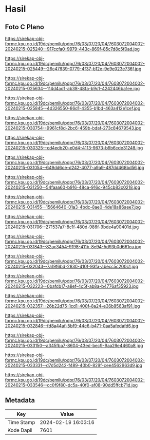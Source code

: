# Hasil

## Foto C Plano

https://sirekap-obj-formc.kpu.go.id/19dc/pemilu/pdpr/76/03/07/20/04/7603072004002-20240215-025240--917ccfa0-9979-443c-869f-85c7d8c5f0ad.jpg

https://sirekap-obj-formc.kpu.go.id/19dc/pemilu/pdpr/76/03/07/20/04/7603072004002-20240215-025449--26c47639-0779-4f37-b12e-9e9e023e736f.jpg

https://sirekap-obj-formc.kpu.go.id/19dc/pemilu/pdpr/76/03/07/20/04/7603072004002-20240215-025634--114d4ad1-ab38-48fa-b9c1-4242446ba1ee.jpg

https://sirekap-obj-formc.kpu.go.id/19dc/pemilu/pdpr/76/03/07/20/04/7603072004002-20240215-025845--4d326550-86d1-4355-b1bd-463a412e1cef.jpg

https://sirekap-obj-formc.kpu.go.id/19dc/pemilu/pdpr/76/03/07/20/04/7603072004002-20240215-030754--9961cf8d-2bc6-459b-bdaf-273c84679543.jpg

https://sirekap-obj-formc.kpu.go.id/19dc/pemilu/pdpr/76/03/07/20/04/7603072004002-20240215-030325--cd4edb20-e0d4-4113-9673-b9b6cde31248.jpg

https://sirekap-obj-formc.kpu.go.id/19dc/pemilu/pdpr/76/03/07/20/04/7603072004002-20240215-031054--649dd6ce-d242-4077-a9a9-487dd468bd56.jpg

https://sirekap-obj-formc.kpu.go.id/19dc/pemilu/pdpr/76/03/07/20/04/7603072004002-20240215-031250--54faaa60-b916-48ca-916c-945cb83c0218.jpg

https://sirekap-obj-formc.kpu.go.id/19dc/pemilu/pdpr/76/03/07/20/04/7603072004002-20240215-031455--15664640-01a3-4bdc-8ae0-4de18a86aee7.jpg

https://sirekap-obj-formc.kpu.go.id/19dc/pemilu/pdpr/76/03/07/20/04/7603072004002-20240215-031706--271537a7-8c1f-480d-986f-9bde4a90401d.jpg

https://sirekap-obj-formc.kpu.go.id/19dc/pemilu/pdpr/76/03/07/20/04/7603072004002-20240215-031843--82ac3454-9198-411b-8e94-5d93b0d661ea.jpg

https://sirekap-obj-formc.kpu.go.id/19dc/pemilu/pdpr/76/03/07/20/04/7603072004002-20240215-032043--7a19f6bd-2830-410f-93fa-abecc5c200c1.jpg

https://sirekap-obj-formc.kpu.go.id/19dc/pemilu/pdpr/76/03/07/20/04/7603072004002-20240215-032223--0bafdb17-a8ef-4c5f-ab8a-b4776af35923.jpg

https://sirekap-obj-formc.kpu.go.id/19dc/pemilu/pdpr/76/03/07/20/04/7603072004002-20240215-032357--26b22d75-1cd1-400f-8a24-e36b8563af91.jpg

https://sirekap-obj-formc.kpu.go.id/19dc/pemilu/pdpr/76/03/07/20/04/7603072004002-20240215-032846--fd8a44af-5bf9-44c6-b471-0aa5afedafd6.jpg

https://sirekap-obj-formc.kpu.go.id/19dc/pemilu/pdpr/76/03/07/20/04/7603072004002-20240215-033150--a345fba7-8604-43ed-bec9-9aa26e4460a8.jpg

https://sirekap-obj-formc.kpu.go.id/19dc/pemilu/pdpr/76/03/07/20/04/7603072004002-20240215-033331--d7d5d242-f489-40b0-829f-cee4562963d9.jpg

https://sirekap-obj-formc.kpu.go.id/19dc/pemilu/pdpr/76/03/07/20/04/7603072004002-20240215-033546--cc0f9f80-dc5a-40f0-af08-90dd5ffcb71d.jpg


## Metadata

| Key        | Value               |
| ---------- | ------------------- |
| Time Stamp | 2024-02-19 16:03:16 |
| Kode Dapil | 7601                |



